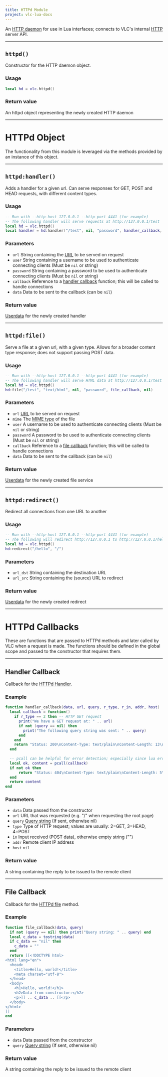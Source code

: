 ```yaml
---
title: HTTPd Module
project: vlc-lua-docs
---
```


An [HTTP daemon](https://www.webopedia.com/TERM/H/HTTPD.html) for use in Lua interfaces; connects to VLC's internal [HTTP](https://en.wikipedia.org/wiki/Hypertext_Transfer_Protocol) server API.

----
## `httpd()`
Constructor for the HTTP daemon object. 

### Usage
```lua
local hd = vlc.httpd()
```

### Return value
An httpd object representing the newly created HTTP daemon

----
# HTTPd Object
The functionality from this module is leveraged via the methods provided by an instance of this object.

----
## `httpd:handler()`
Adds a handler for a given url. Can serve responses for GET, POST and HEAD requests, with different content types.

### Usage
```lua
-- Run with --http-host 127.0.0.1 --http-port 4441 (for example)
-- The following handler will serve requests at http://127.0.0.1/test
local hd = vlc.httpd()
local handler = hd:handler("/test", nil, "password", handler_callback, nil)
```

### Parameters
- `url` String containing the [URL](https://en.wikipedia.org/wiki/URL) to be served on request
- `user` String containing a username to be used to authenticate connecting clients (Must be `nil` or string)
- `password` String containing a password to be used to authenticate connecting clients (Must be `nil` or string)
- `callback` Reference to a [handler callback](#handler-callback) function; this will be called to handle connections
- `data` Data to be sent to the callback (can be `nil`)

### Return value
[Userdata](https://stackoverflow.com/a/4332717) for the newly created handler

----
## `httpd:file()`
Serve a file at a given url, with a given type. Allows for a broader content type response; does not support passing POST data.

### Usage
```lua
-- Run with --http-host 127.0.0.1 --http-port 4441 (for example)
-- The following handler will serve HTML data at http://127.0.0.1/test
local hd = vlc.httpd()
hd:file("/test", "text/html", nil, "password", file_callback, nil)
```

### Parameters
- `url` [URL](https://en.wikipedia.org/wiki/URL) to be served on request
- `mime` The [MIME type](https://en.wikipedia.org/wiki/Media_type) of the file
- `user` A username to be used to authenticate connecting clients (Must be `nil` or string)
- `password` A password to be used to authenticate connecting clients (Must be `nil` or string)
- `callback` Reference to a [file callback](#file-callback) function; this will be called to handle connections
- `data` Data to be sent to the callback (can be `nil`)

### Return value
[Userdata](https://stackoverflow.com/a/4332717) for the newly created file service

----
## `httpd:redirect()`
Redirect all connections from one URL to another

### Usage
```lua
-- Run with --http-host 127.0.0.1 --http-port 4441 (for example)
-- The following will redirect http://127.0.0.1 to http://127.0.0.1/hello
local hd = vlc.httpd()
hd:redirect("/hello", "/")
```

### Parameters
- `url_dst` String containing the destination URL
- `url_src` String containing the (source) URL to redirect

### Return value
[Userdata](https://stackoverflow.com/a/4332717) for the newly created redirect

----
# HTTPd Callbacks
These are functions that are passed to HTTPd methods and later called by VLC when a request is made. The functions should be defined in the global scope and passed to the constructor that requires them.

----
## Handler Callback
Callback for the [HTTPd Handler](#httpdhandler).

### Example
```lua
function handler_callback(data, url, query, r_type, r_in, addr, host)
  local callback = function()
    if r_type == 2 then -- HTTP GET request
      print("We have a GET request at: " .. url)
      if not (query == nil) then
        print("The following query string was sent: " .. query)
      end
    end
    return "Status: 200\nContent-Type: text/plain\nContent-Length: 13\n\nHello, World!\n"
  end
  
  -- pcall can be helpful for error detection; especially since lua errors can kill httpd
  local ok, content = pcall(callback) 
  if not ok then
      return "Status: 404\nContent-Type: text/plain\nContent-Length: 5\n\nError\n"
  end
  return content
end
```

### Parameters
- `data` Data passed from the constructor
- `url` URL that was requested (e.g. "/" when requesting the root page)
- `query` [Query string](https://en.wikipedia.org/wiki/Query_string) (If sent, otherwise nil)
- `type` Type of HTTP request; values are usually: 2=GET, 3=HEAD, 4=POST
- `in` Input received (POST data), otherwise empty string ("")
- `addr` Remote client IP address
- `host` `nil`
<!-- 
TODO: Look into this: Is host param an unused value?
Source code sends NULL as host value from httpd_HandlerCallBack -> vlclua_httpd_handler_callback
https://code.videolan.org/videolan/vlc/-/blob/master/src/network/httpd.c#L435
-->

### Return value
A string containing the reply to be issued to the remote client

----
## File Callback
Callback for the [HTTPd file](#httpdfile) method.

### Example
```lua
function file_callback(data, query)
  if not (query == nil) then print("Query string: " .. query) end
  local c_data = tostring(data)
  if c_data == "nil" then
    c_data = ""
  end
  return [[<!DOCTYPE html>
<html lang="en">
  <head>
    <title>Hello, world!</title>
    <meta charset="utf-8">
  </head>
  <body>
    <h1>Hello, world!</h1>
    <h2>Data from constructor:</h2>
    <p>]] .. c_data .. [[</p>
  </body>
</html>
]]
end
```

### Parameters
- `data` Data passed from the constructor
- `query` [Query string](https://en.wikipedia.org/wiki/Query_string) (If sent, otherwise nil)

### Return value
A string containing the reply to be issued to the remote client
